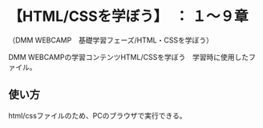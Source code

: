 # 【HTML/CSSを学ぼう】　： １〜９章
（DMM WEBCAMP　基礎学習フェーズ/HTML・CSSを学ぼう）

DMM WEBCAMPの学習コンテンツHTML/CSSを学ぼう　学習時に使用したファイル。

## 使い方

html/cssファイルのため、PCのブラウザで実行できる。
